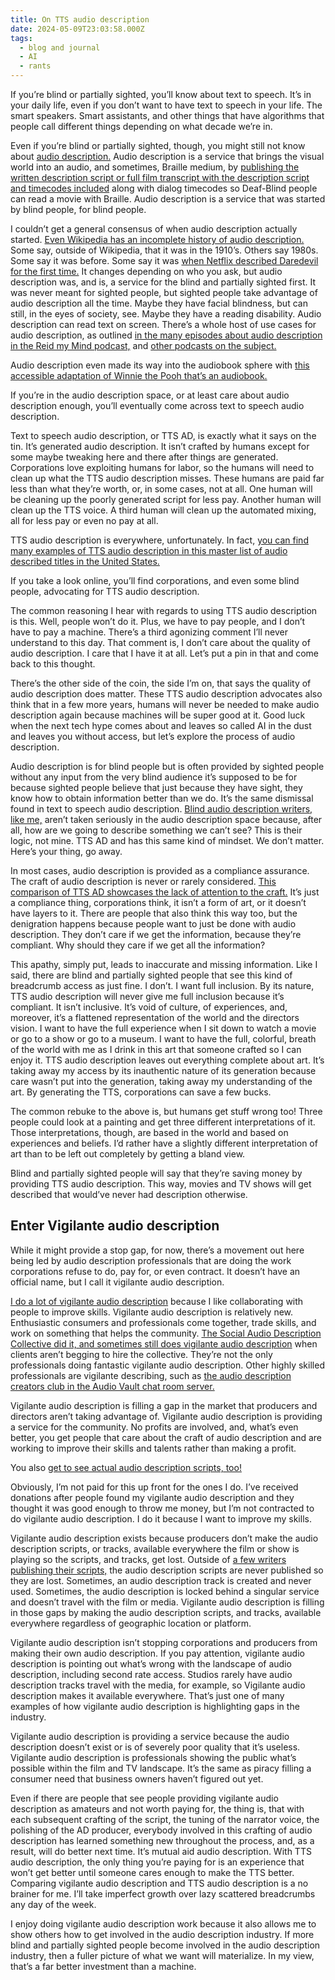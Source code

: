```yaml
---
title: On TTS audio description
date: 2024-05-09T23:03:58.000Z
tags:
  - blog and journal
  - AI
  - rants
---
```


If you’re blind or partially sighted, you’ll know about text to speech. It’s in your daily life, even if you don’t want to have text to speech in your life. The smart speakers. Smart assistants, and other things that have algorithms that people call different things depending on what decade we’re in.

Even if you’re blind or partially sighted, though, you might still not know about [audio description.](https://en.wikipedia.org/wiki/Audio_description) Audio description is a service that brings the visual world into an audio, and sometimes, Braille medium, by [publishing the written description script or full film transcript with the description script and timecodes included](https://brett.coulstock.id.au/index.html#audio-description-and-accessibility) along with dialog timecodes so Deaf-Blind people can read a movie with Braille. Audio description is a service that was started by blind people, for blind people.

I couldn’t get a general consensus of when audio description actually started. [Even Wikipedia has an incomplete history of audio description.](https://en.wikipedia.org/wiki/Audio_description) Some say, outside of Wikipedia, that it was in the 1910’s. Others say 1980s. Some say it was before. Some say it was [when Netflix described Daredevil for the first time.](https://www.npr.org/2015/04/18/400590705/after-fan-pressure-netflix-makes-daredevil-accessible-to-the-blind) It changes depending on who you ask, but audio description was, and is, a service for the blind and partially sighted first. It was never meant for sighted people, but sighted people take advantage of audio description all the time. Maybe they have facial blindness, but can still, in the eyes of society, see. Maybe they have a reading disability. Audio description can read text on screen. There’s a whole host of use cases for audio description, as outlined [in the many episodes about audio description in the Reid my Mind podcast,](https://reidmymind.com/tag/audio-description/) and [other podcasts on the subject.](https://adp.acb.org/podcasts.html)

Audio description even made its way into the audiobook sphere with [this accessible adaptation of Winnie the Pooh that’s an audiobook.](https://www.audible.com/pd/Winnie-the-Pooh-audiobook/B0BT12X186?qid=1715264796&sr=1-1&ref_pageloadid=not_applicable&ref=a_search_c3_lProduct_1_1&pf_rd_p=83218cca-c308-412f-bfcf-90198b687a2f&pf_rd_r=S0K1JDP63Q7WWZMKH3SQ&pageLoadId=9Krt62kCIxeDpIRh&creativeId=0d6f6720-f41c-457e-a42b-8c8dceb62f2c)

If you’re in the audio description space, or at least care about audio description enough, you’ll eventually come across text to speech audio description.

Text to speech audio description, or TTS AD, is exactly what it says on the tin. It’s generated audio description. It isn’t crafted by humans except for some maybe tweaking here and there after things are generated. Corporations love exploiting humans for labor, so the humans will need to clean up what the TTS audio description misses. These humans are paid far less than what they’re worth, or, in some cases, not at all. One human will be cleaning up the poorly generated script for less pay. Another human will clean up the TTS voice. A third human will clean up the automated mixing, all for less pay or even no pay at all.

TTS audio description is everywhere, unfortunately. In fact, [you can find many examples of TTS audio description in this master list of audio described titles in the United States.](https://adp.acb.org/masterad.html)

If you take a look online, you’ll find corporations, and even some blind people, advocating for TTS audio description.

The common reasoning I hear with regards to using TTS audio description is this. Well, people won’t do it. Plus, we have to pay people, and I don’t have to pay a machine. There’s a third agonizing comment I’ll never understand to this day. That comment is, I don’t care about the quality of audio description. I care that I have it at all. Let’s put a pin in that and come back to this thought.

There’s the other side of the coin, the side I’m on, that says the quality of audio description does matter. These TTS audio description advocates also think that in a few more years, humans will never be needed to make audio description again because machines will be super good at it. Good luck when the next tech hype comes about and leaves so called AI in the dust and leaves you without access, but let’s explore the process of audio description.

Audio description is for blind people but is often provided by sighted people without any input from the very blind audience it’s supposed to be for because sighted people believe that just because they have sight, they know how to obtain information better than we do. It’s the same dismissal found in text to speech audio description. [Blind audio description writers, like me,](/posts/5732) aren’t taken seriously in the audio description space because, after all, how are we going to describe something we can’t see? This is their logic, not mine. TTS AD and has this same kind of mindset. We don’t matter. Here’s your thing, go away.

In most cases, audio description is provided as a compliance assurance. The craft of audio description is never or rarely considered. [This comparison of TTS AD showcases the lack of attention to the craft.](https://www.roysamuelson.com/human-ad-and-synth-voice-ad-comparison/) It’s just a compliance thing, corporations think, it isn’t a form of art, or it doesn’t have layers to it. There are people that also think this way too, but the denigration happens because people want to just be done with audio description. They don’t care if we get the information, because they’re compliant. Why should they care if we get all the information?

This apathy, simply put, leads to inaccurate and missing information. Like I said, there are blind and partially sighted people that see this kind of breadcrumb access as just fine. I don’t. I want full inclusion. By its nature, TTS audio description will never give me full inclusion because it’s compliant. It isn’t inclusive. It’s void of culture, of experiences, and, moreover, it’s a flattened representation of the world and the directors vision. I want to have the full experience when I sit down to watch a movie or go to a show or go to a museum. I want to have the full, colorful, breath of the world with me as I drink in this art that someone crafted so I can enjoy it. TTS audio description leaves out everything complete about art. It’s taking away my access by its inauthentic nature of its generation because care wasn’t put into the generation, taking away my understanding of the art. By generating the TTS, corporations can save a few bucks.

The common rebuke to the above is, but humans get stuff wrong too! Three people could look at a painting and get three different interpretations of it. Those interpretations, though, are based in the world and based on experiences and beliefs. I’d rather have a slightly different interpretation of art than to be left out completely by getting a bland view.

Blind and partially sighted people will say that they’re saving money by providing TTS audio description. This way, movies and TV shows will get described that would’ve never had description otherwise.

## Enter Vigilante audio description

While it might provide a stop gap, for now, there’s a movement out here being led by audio description professionals that are doing the work corporations refuse to do, pay for, or even contract. It doesn’t have an official name, but I call it vigilante audio description.

[I do a lot of vigilante audio description](/ad) because I like collaborating with people to improve skills. Vigilante audio description is relatively new. Enthusiastic consumers and professionals come together, trade skills, and work on something that helps the community. [The Social Audio Description Collective did it, and sometimes still does vigilante audio description](https://socialaudiodescription.com/vigilante-audio-description/) when clients aren’t begging to hire the collective. They’re not the only professionals doing fantastic vigilante audio description. Other highly skilled professionals are vigilante describing, such as [the audio description creators club in the Audio Vault chat room server.](https://audiovault.net/)

Vigilante audio description is filling a gap in the market that producers and directors aren’t taking advantage of. Vigilante audio description is providing a service for the community. No profits are involved, and, what’s even better, you get people that care about the craft of audio description and are working to improve their skills and talents rather than making a profit.

You also [get to see actual audio description scripts, too!](https://brett.coulstock.id.au/index.html#audio-description-and-accessibility)

Obviously, I’m not paid for this up front for the ones I do. I’ve received donations after people found my vigilante audio description and they thought it was good enough to throw me money, but I’m not contracted to do vigilante audio description. I do it because I want to improve my skills.

Vigilante audio description exists because producers don’t make the audio description scripts, or tracks, available everywhere the film or show is playing so the scripts, and tracks, get lost. Outside of [a few writers publishing their scripts,](https://brett.coulstock.id.au/index.html#audio-description-and-accessibility) the audio description scripts are never published so they are lost. Sometimes, an audio description track is created and never used. Sometimes, the audio description is locked behind a singular service and doesn’t travel with the film or media. Vigilante audio description is filling in those gaps by making the audio description scripts, and tracks, available everywhere regardless of geographic location or platform.

Vigilante audio description isn’t stopping corporations and producers from making their own audio description. If you pay attention, vigilante audio description is pointing out what’s wrong with the landscape of audio description, including second rate access. Studios rarely have audio description tracks travel with the media, for example, so Vigilante audio description makes it available everywhere. That’s just one of many examples of how vigilante audio description is highlighting gaps in the industry.

Vigilante audio description is providing a service because the audio description doesn’t exist or is of severely poor quality that it’s useless. Vigilante audio description is professionals showing the public what’s possible within the film and TV landscape. It’s the same as piracy filling a consumer need that business owners haven’t figured out yet.

Even if there are people that see people providing vigilante audio description as amateurs and not worth paying for, the thing is, that with each subsequent crafting of the script, the tuning of the narrator voice, the polishing of the AD producer, everybody involved in this crafting of audio description has learned something new throughout the process, and, as a result, will do better next time. It’s mutual aid audio description. With TTS audio description, the only thing you’re paying for is an experience that won’t get better until someone cares enough to make the TTS better. Comparing vigilante audio description and TTS audio description is a no brainer for me. I’ll take imperfect growth over lazy scattered breadcrumbs any day of the week.

I enjoy doing vigilante audio description work because it also allows me to show others how to get involved in the audio description industry. If more blind and partially sighted people become involved in the audio description industry, then a fuller picture of what we want will materialize. In my view, that’s a far better investment than a machine.
